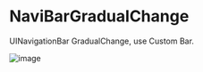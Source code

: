 # NaviBarGradualChange
UINavigationBar GradualChange, use Custom Bar.

![image](https://github.com/FTCcheV/NaviBarGradualChange/blob/master/NaviBarGradualChange/NaviBarGradualChange/naviBar.gif)   
